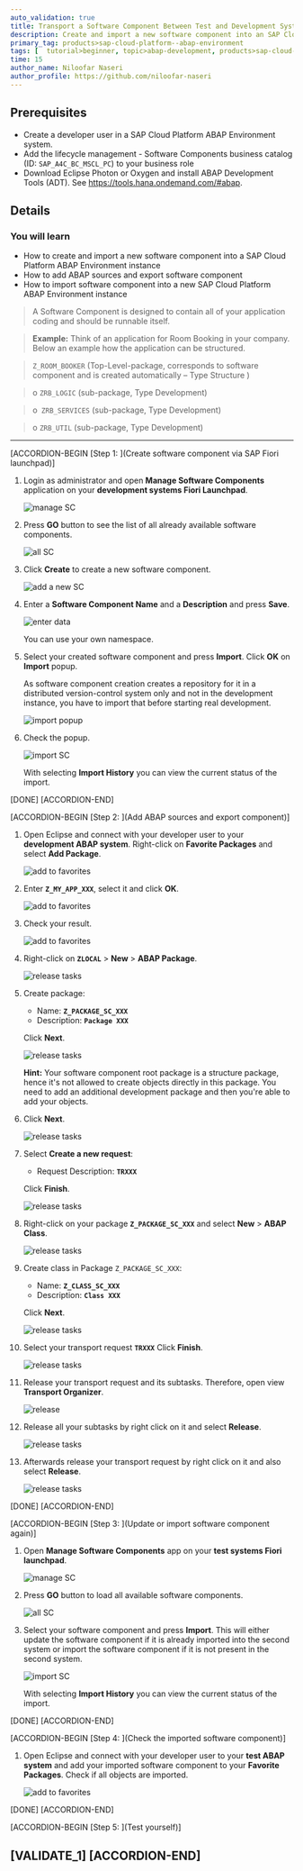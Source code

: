 ```yaml
---
auto_validation: true
title: Transport a Software Component Between Test and Development Systems
description: Create and import a new software component into an SAP Cloud Platform ABAP Environment instance, add ABAP sources and export it to a new SAP Cloud Platform ABAP Environment instance.
primary_tag: products>sap-cloud-platform--abap-environment
tags: [  tutorial>beginner, topic>abap-development, products>sap-cloud-platform, tutorial>license ]
time: 15
author_name: Niloofar Naseri
author_profile: https://github.com/niloofar-naseri
---
```


## Prerequisites  
 - Create a developer user in a SAP Cloud Platform ABAP Environment system.
 - Add the lifecycle management - Software Components business catalog (ID: `SAP_A4C_BC_MSCL_PC`) to your business role
 - Download Eclipse Photon or Oxygen and install ABAP Development Tools (ADT). See <https://tools.hana.ondemand.com/#abap>.

## Details
### You will learn  
  - How to create and import a new software component into a SAP Cloud Platform ABAP Environment instance
  - How to add ABAP sources and export software component
  - How to import software component into a new SAP Cloud Platform ABAP Environment instance


>A Software Component is designed to contain all of your application coding and should be runnable itself.

>**Example:** Think of an application for Room Booking in your company. Below an example how the application can be structured.

>`Z_ROOM_BOOKER` (Top-Level-package, corresponds to software component and is created automatically – Type Structure )

>o	`ZRB_LOGIC` (sub-package, Type Development)

>o`	ZRB_SERVICES` (sub-package, Type Development)

>o	`ZRB_UTIL` (sub-package, Type Development)


---


[ACCORDION-BEGIN [Step 1: ](Create software component via SAP Fiori launchpad)]
  1. Login as administrator and open **Manage Software Components** application on your **development systems Fiori Launchpad**.

      ![manage SC](SC1.png)

  2. Press **GO** button to see the list of all already available software components.

      ![all SC](SC2.png)

  3. Click **Create** to create a new software component.

      ![add a new SC](SC3.png)

  4. Enter a **Software Component Name** and a **Description** and press **Save**.

      ![enter data](save.png)

      You can use your own namespace.

  5. Select your created software component and press **Import**. Click **OK** on **Import** popup.

     As software component creation creates a repository for it in a distributed version-control system only and not in the development instance, you have to import that before starting real development.

      ![import popup](SC6.png)

  6. Check the popup.

      ![import SC](check.png)

      With selecting **Import History** you can view the current status of the import.


[DONE]
[ACCORDION-END]


[ACCORDION-BEGIN [Step 2: ](Add ABAP sources and export component)]

  1. Open Eclipse and connect with your developer user to your **development ABAP system**. Right-click on **Favorite Packages** and select **Add Package**.

      ![add to favorites](favorite.png)

  2. Enter **`Z_MY_APP_XXX`**, select it and click **OK**.

      ![add to favorites](favorite2.png)

  3. Check your result.  

      ![add to favorites](eclipsenew.png)

  4. Right-click on **`ZLOCAL`** > **New** > **ABAP Package**.

      ![release tasks](package.png)

  5. Create package:

     - Name: **`Z_PACKAGE_SC_XXX`**
     - Description: **`Package XXX`**

     Click **Next**.

     ![release tasks](p1.png)

      **Hint:** Your software component root package is a structure package, hence it's not allowed to create objects directly in this package. You need to add an additional development package and then you're able to add your objects.

  6. Click **Next**.

      ![release tasks](p2.png)

  7. Select **Create a new request**:
     - Request Description: **`TRXXX`**

     Click **Finish**.

      ![release tasks](p3.png)

  8. Right-click on your package **`Z_PACKAGE_SC_XXX`** and select **New** > **ABAP Class**.

      ![release tasks](c1.png)


  9. Create class in Package `Z_PACKAGE_SC_XXX`:

     - Name: **`Z_CLASS_SC_XXX`**
     - Description: **`Class XXX`**

     Click **Next**.

     ![release tasks](c2.png)

  10. Select your transport request **`TRXXX`**
  Click **Finish**.

      ![release tasks](c3.png)


  11. Release your transport request and its subtasks. Therefore, open view **Transport Organizer**.

      ![release](release1.png)

  12. Release all your subtasks by right click on it and select **Release**.

      ![release tasks](release2.png)

  13. Afterwards release your transport request by right click on it and also select **Release**.

      ![release tasks](release3.png)

[DONE]
[ACCORDION-END]

[ACCORDION-BEGIN [Step 3: ](Update or import software component again)]
  1. Open **Manage Software Components** app on your **test systems Fiori launchpad**.

      ![manage SC](SC1.png)

  2. Press **GO** button to load all available software components.

      ![all SC](SC2.png)

  3. Select your software component and press **Import**. This will either update the software component if it is already imported into the second system or import the software component if it is not present in the second system.

      ![import SC](check.png)

      With selecting **Import History** you can view the current status of the import.

[DONE]
[ACCORDION-END]

[ACCORDION-BEGIN [Step 4: ](Check the imported software component)]
  1. Open Eclipse and connect with your developer user to your **test ABAP system** and add your imported software component to your **Favorite Packages**. Check if all objects are imported.

      ![add to favorites](eclipsenew.png)

[DONE]
[ACCORDION-END]

[ACCORDION-BEGIN [Step 5: ](Test yourself)]

[VALIDATE_1]
[ACCORDION-END]
---

